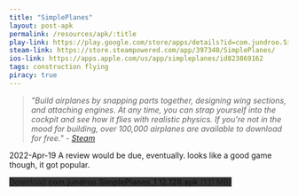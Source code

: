 ```yaml
---
title: "SimplePlanes"
layout: post-apk
permalink: /resources/apk/:title
play-link: https://play.google.com/store/apps/details?id=com.jundroo.SimplePlanes
steam-link: https://store.steampowered.com/app/397340/SimplePlanes/
ios-link: https://apps.apple.com/us/app/simpleplanes/id823869162
tags: construction flying 
piracy: true
---
```


> _"Build airplanes by snapping parts together, designing wing sections, and attaching engines. At any time, you can strap yourself into the cockpit and see how it flies with realistic physics. If you're not in the mood for building, over 100,000 airplanes are available to download for free." - <a href="https://store.steampowered.com/app/397340/SimplePlanes/" target="_blank">Steam</a>_

<span class="timestamp">2022-Apr-19</span> A review would be due, eventually. looks like a good game though, it got popular.

<div class="text-center">
    <a class="btn btn-dark btn-block w-100" onclick='apk("com.jundroo.SimplePlanes_1.12.128.apk")' target="_blank" style="text-decoration: none; background-color: #333;"> Download <b>com.jundroo.SimplePlanes_1.12.128.apk</b> (131 MB)</a>
</div>
